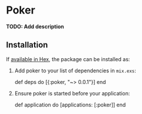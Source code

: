 # Poker

**TODO: Add description**

## Installation

If [available in Hex](https://hex.pm/docs/publish), the package can be installed as:

  1. Add poker to your list of dependencies in `mix.exs`:

        def deps do
          [{:poker, "~> 0.0.1"}]
        end

  2. Ensure poker is started before your application:

        def application do
          [applications: [:poker]]
        end

